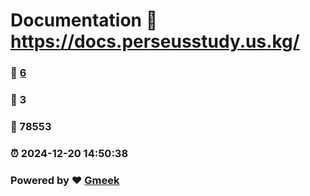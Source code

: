 # Documentation :link: https://docs.perseusstudy.us.kg/ 
### :page_facing_up: [6](https://docs.perseusstudy.us.kg//tag.html) 
### :speech_balloon: 3 
### :hibiscus: 78553 
### :alarm_clock: 2024-12-20 14:50:38 
### Powered by :heart: [Gmeek](https://github.com/Meekdai/Gmeek)
